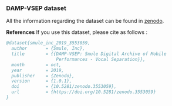 ### DAMP-VSEP dataset

All the information regarding the dataset can be found in
[zenodo](https://zenodo.org/record/3553059#.X5xKGnX7S-o).

**References**
If you use this dataset, please cite as follows :

```BibTex
@dataset{smule_inc_2019_3553059,
  author       = {Smule, Inc},
  title        = {{DAMP-VSEP: Smule Digital Archive of Mobile
                   Performances - Vocal Separation}},
  month        = oct,
  year         = 2019,
  publisher    = {Zenodo},
  version      = {1.0.1},
  doi          = {10.5281/zenodo.3553059},
  url          = {https://doi.org/10.5281/zenodo.3553059}
}
```
